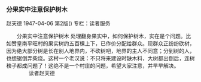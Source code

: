 ### 分果实中注意保护树木
赵天德
1947-04-06
第2版()
专栏：读者服务

　　分果实中注意保护树木
    处理翻身果实中，如何保护树木，实在是个问题。比如赞皇南平旺村的果实树约五百棵上下，已作价分配给群众。现群众正纷纷砍树，因为绝大部分树是长在别人地界内，不砍树吧，地界的主人不同意；分到树的人，也想锯倒弄柴烧。这村一个老汉说：不只将来建设时缺木料，大树都出倒后，连树秧子都成问题了！这绝不是一个村庄的问题，希望大家注意，并早早解决。
　　　　        读者赵天德
